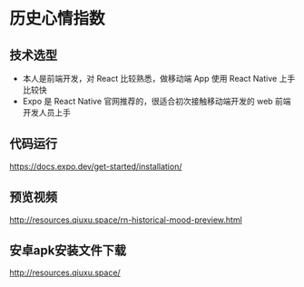 # 历史心情指数

## 技术选型

- 本人是前端开发，对 React 比较熟悉，做移动端 App 使用 React Native 上手比较快
- Expo 是 React Native 官网推荐的，很适合初次接触移动端开发的 web 前端开发人员上手

## 代码运行

https://docs.expo.dev/get-started/installation/

## 预览视频

http://resources.qiuxu.space/rn-historical-mood-preview.html

## 安卓apk安装文件下载

http://resources.qiuxu.space/
